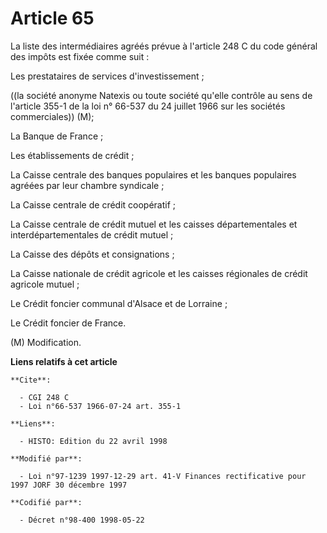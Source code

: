 # Article 65

La liste des intermédiaires agréés prévue à l'article 248 C du code général des impôts est fixée comme suit : 

Les prestataires de services d'investissement ;

((la société anonyme Natexis ou toute société qu'elle contrôle au sens de l'article 355-1 de la loi n° 66-537 du 24 juillet
1966 sur les sociétés commerciales)) (M);

La Banque de France ; 

Les établissements de crédit ;

La Caisse centrale des banques populaires et les banques populaires agréées par leur chambre syndicale ; 

La Caisse centrale de crédit coopératif ; 

La Caisse centrale de crédit mutuel et les caisses départementales et interdépartementales de crédit mutuel ; 

La Caisse des dépôts et consignations ; 

La Caisse nationale de crédit agricole et les caisses régionales de crédit agricole mutuel ; 

Le Crédit foncier communal d'Alsace et de Lorraine ; 

Le Crédit foncier de France.

(M) Modification.

**Liens relatifs à cet article**

	**Cite**:

	  - CGI 248 C
	  - Loi n°66-537 1966-07-24 art. 355-1

	**Liens**:

	  - HISTO: Edition du 22 avril 1998

	**Modifié par**:

	  - Loi n°97-1239 1997-12-29 art. 41-V Finances rectificative pour 1997 JORF 30 décembre 1997

	**Codifié par**:

	  - Décret n°98-400 1998-05-22
